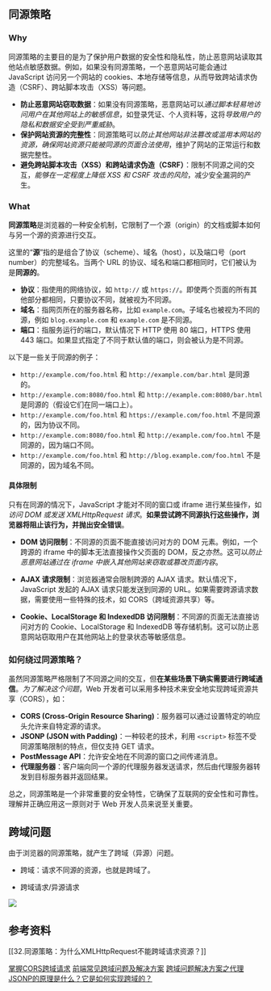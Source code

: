 
## 同源策略

### Why

同源策略的主要目的是为了保护用户数据的安全性和隐私性，防止恶意网站读取其他站点敏感数据。例如，如果没有同源策略，一个恶意网站可能会通过 JavaScript 访问另一个网站的 cookies、本地存储等信息，从而导致跨站请求伪造（CSRF）、跨站脚本攻击（XSS）等问题。

- **防止恶意网站窃取数据**：如果没有同源策略，恶意网站可以*通过脚本轻易地访问用户在其他网站上的敏感信息*，如登录凭证、个人资料等，这将*导致用户的隐私和数据安全受到严重威胁*。
- **保护网站资源的完整性**：同源策略可以*防止其他网站非法篡改或滥用本网站的资源，确保网站资源只能被同源的页面合法使用*，维护了网站的正常运行和数据完整性。
- **避免跨站脚本攻击（XSS）和跨站请求伪造（CSRF）**：限制不同源之间的交互，*能够在一定程度上降低 XSS 和 CSRF 攻击的风险*，减少安全漏洞的产生。

### What

**同源策略**是浏览器的一种安全机制，它限制了一个源（origin）的文档或脚本如何与另一个源的资源进行交互。

这里的“**源**”指的是组合了协议（scheme）、域名（host），以及端口号（port number）的完整域名。当两个 URL 的协议、域名和端口都相同时，它们被认为是**同源的**。
- **协议**：指使用的网络协议，如 `http://` 或 `https://`。即使两个页面的所有其他部分都相同，只要协议不同，就被视为不同源。
- **域名**：指网页所在的服务器名称，比如 `example.com`。子域名也被视为不同的源，例如 `blog.example.com` 和 `example.com` 是不同源。
- **端口**：指服务运行的端口，默认情况下 HTTP 使用 80 端口，HTTPS 使用 443 端口。如果显式指定了不同于默认值的端口，则会被认为是不同源。

以下是一些关于同源的例子：

- `http://example.com/foo.html` 和 `http://example.com/bar.html` 是同源的。
- `http://example.com:8080/foo.html` 和 `http://example.com:8080/bar.html` 是同源的（假设它们在同一端口上）。
- `http://example.com/foo.html` 和 `https://example.com/foo.html` 不是同源的，因为协议不同。
- `http://example.com:8080/foo.html` 和 `http://example.com/foo.html` 不是同源的，因为端口不同。
- `http://example.com/foo.html` 和 `http://blog.example.com/foo.html` 不是同源的，因为域名不同。

#### 具体限制

只有在同源的情况下，JavaScript 才能对不同的窗口或 iframe 进行某些操作，如*访问 DOM 或发送 XMLHttpRequest 请求*。**如果尝试跨不同源执行这些操作，浏览器将阻止该行为，并抛出安全错误**。

- **DOM 访问限制**：不同源的页面不能直接访问对方的 DOM 元素。例如，一个跨源的 iframe 中的脚本无法直接操作父页面的 DOM，反之亦然。这可以*防止恶意网站通过在 iframe 中嵌入其他网站来窃取或篡改页面内容*。
    
- **AJAX 请求限制**：浏览器通常会限制跨源的 AJAX 请求。默认情况下，JavaScript 发起的 AJAX 请求只能发送到同源的 URL。如果需要跨源请求数据，需要使用一些特殊的技术，如 CORS（跨域资源共享）等。
    
- **Cookie、LocalStorage 和 IndexedDB 访问限制**：不同源的页面无法直接访问对方的 Cookie、LocalStorage 和 IndexedDB 等存储机制。这可以防止恶意网站窃取用户在其他网站上的登录状态等敏感信息。


### 如何绕过同源策略？

虽然同源策略严格限制了不同源之间的交互，但**在某些场景下确实需要进行跨域通信**。*为了解决这个问题*，Web 开发者可以采用多种技术来安全地实现跨域资源共享（CORS），如：

- **CORS (Cross-Origin Resource Sharing)**：服务器可以通过设置特定的响应头允许来自特定源的请求。
- **JSONP (JSON with Padding)**：一种较老的技术，利用 `<script>` 标签不受同源策略限制的特点，但仅支持 GET 请求。
- **PostMessage API**：允许安全地在不同源的窗口之间传递消息。
- **代理服务器**：客户端向同一个源的代理服务器发送请求，然后由代理服务器转发到目标服务器并返回结果。

总之，同源策略是一个非常重要的安全特性，它确保了互联网的安全性和可靠性。理解并正确应用这一原则对于 Web 开发人员来说至关重要。

## 跨域问题

由于浏览器的同源策略，就产生了跨域（异源）问题。

- 跨域：请求不同源的资源，也就是跨域了。

- 跨域请求/异源请求

![](assets/同源策略和跨域问题/2023-10-06-17-19-57-image.png)

## 参考资料
[[32.同源策略：为什么XMLHttpRequest不能跨域请求资源？]]

[掌握CORS跨域请求](https://www.bilibili.com/video/BV13F411y7fy/?spm_id_from=333.337.search-card.all.click&vd_source=22af953ea4c09540ad1966711a2d53f0)
[前端常见跨域问题及解决方案](https://www.bilibili.com/video/BV1Km4y1u7Sd/?spm_id_from=333.788&vd_source=22af953ea4c09540ad1966711a2d53f0)
[跨域问题解决方案之代理](https://www.bilibili.com/video/BV1dh4y1K7Fm/?spm_id_from=333.788&vd_source=22af953ea4c09540ad1966711a2d53f0)
[JSONP的原理是什么？它是如何实现跨域的？](https://www.bilibili.com/video/BV1SN411B7LX/?spm_id_from=333.788&vd_source=22af953ea4c09540ad1966711a2d53f0)




